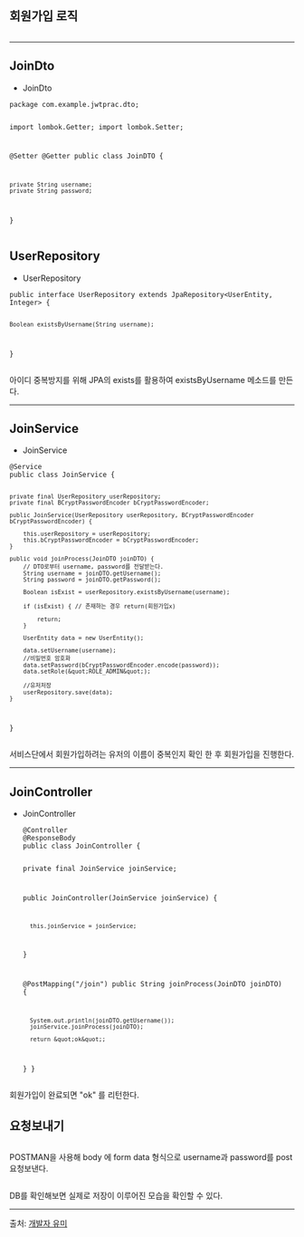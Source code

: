 <h2 id="회원가입-로직">회원가입 로직</h2>
<p><img alt="" src="https://velog.velcdn.com/images/gmltn9233/post/7ea346e0-0810-43ae-8023-082be4c4f420/image.png" /></p>
<hr />
<h2 id="joindto">JoinDto</h2>
<ul>
<li>JoinDto</li>
</ul>
<pre><code class="language-java">package com.example.jwtprac.dto;

import lombok.Getter;
import lombok.Setter;

@Setter
@Getter
public class JoinDTO {

    private String username;
    private String password;

}</code></pre>
<h2 id="userrepository">UserRepository</h2>
<ul>
<li>UserRepository</li>
</ul>
<pre><code class="language-java">public interface UserRepository extends JpaRepository&lt;UserEntity, Integer&gt; {

    Boolean existsByUsername(String username);
}</code></pre>
<p>아이디 중복방지를 위해 JPA의 exists를 활용하여 existsByUsername 메소드를 만든다.</p>
<hr />
<h2 id="joinservice">JoinService</h2>
<ul>
<li>JoinService</li>
</ul>
<pre><code class="language-java">@Service
public class JoinService {

    private final UserRepository userRepository;
    private final BCryptPasswordEncoder bCryptPasswordEncoder;

    public JoinService(UserRepository userRepository, BCryptPasswordEncoder bCryptPasswordEncoder) {

        this.userRepository = userRepository;
        this.bCryptPasswordEncoder = bCryptPasswordEncoder;
    }

    public void joinProcess(JoinDTO joinDTO) {
        // DTO로부터 username, password를 전달받는다.
        String username = joinDTO.getUsername();
        String password = joinDTO.getPassword();

        Boolean isExist = userRepository.existsByUsername(username);

        if (isExist) { // 존재하는 경우 return(회원가입x)

            return;
        }

        UserEntity data = new UserEntity();

        data.setUsername(username);
        //비밀번호 암호화
        data.setPassword(bCryptPasswordEncoder.encode(password));
        data.setRole(&quot;ROLE_ADMIN&quot;);

        //유저저장
        userRepository.save(data);
    }
}</code></pre>
<p>서비스단에서 회원가입하려는 유저의 이름이 중복인지 확인 한 후 회원가입을 진행한다.</p>
<hr />
<h2 id="joincontroller">JoinController</h2>
<ul>
<li><p>JoinController</p>
<pre><code class="language-java">@Controller
@ResponseBody
public class JoinController {

  private final JoinService joinService;

  public JoinController(JoinService joinService) {

      this.joinService = joinService;
  }

  @PostMapping(&quot;/join&quot;)
  public String joinProcess(JoinDTO joinDTO) {

      System.out.println(joinDTO.getUsername());
      joinService.joinProcess(joinDTO);

      return &quot;ok&quot;;
  }
}</code></pre>
</li>
</ul>
<p>회원가입이 완료되면 &quot;ok&quot; 를 리턴한다.</p>
<h2 id="요청보내기">요청보내기</h2>
<p><img alt="" src="https://velog.velcdn.com/images/gmltn9233/post/111246f6-058f-49fc-b68f-be10df4c6cb8/image.png" /></p>
<p>POSTMAN을 사용해 body 에 form data 형식으로 username과 password를 post 요청보낸다.</p>
<p><img alt="" src="https://velog.velcdn.com/images/gmltn9233/post/35e03767-389c-4d86-96cc-575fc41506c5/image.png" /></p>
<p>DB를 확인해보면 실제로 저장이 이루어진 모습을 확인할 수 있다.</p>
<hr />
<p>출처: <a href="https://www.youtube.com/watch?v=yNACbJF4uoo&amp;list=PLJkjrxxiBSFCcOjy0AAVGNtIa08VLk1EJ&amp;index=6">개발자 유미</a></p>